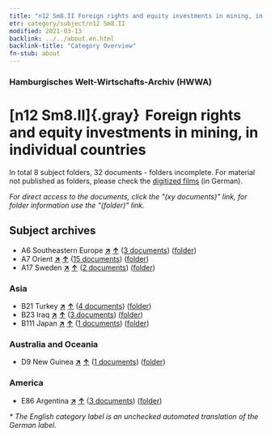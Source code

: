 ```yaml
---
title: "n12 Sm8.II Foreign rights and equity investments in mining, in individual countries"
etr: category/subject/n12 Sm8.II
modified: 2021-03-13
backlink: ../../about.en.html
backlink-title: "Category Overview"
fn-stub: about
---
```


### Hamburgisches Welt-Wirtschafts-Archiv (HWWA)
# [n12 Sm8.II]{.gray}&#8201; Foreign rights and equity investments in mining, in individual countries&#160; 





In total 8 subject folders, 32 documents - folders incomplete.
For material not published as folders, please check the [digitized films](/film/h1_sh) (in German).

_For direct access to the documents, click the "(xy documents)" link, for folder information use the "(folder)" link._

## Subject archives


- A6 Southeastern Europe [**&nearr;**](../../../geo/i/140900/about.en.html "Southeastern Europe (all folders)") [**&uarr;**](../../../geo/about.en.html#A6 "Country category system") (<a href="https://pm20.zbw.eu/dfgview/sh/140900,145092" title="about: Southeastern Europe : Foreign rights and equity investments in mining, in individual countries" target="_blank">3 documents</a>) ([folder](http://purl.org/pressemappe20/folder/sh/140900,145092))
- A7 Orient [**&nearr;**](../../../geo/i/140902/about.en.html "Orient (all folders)") [**&uarr;**](../../../geo/about.en.html#A7 "Country category system") (<a href="https://pm20.zbw.eu/dfgview/sh/140902,145092" title="about: Orient : Foreign rights and equity investments in mining, in individual countries" target="_blank">15 documents</a>) ([folder](http://purl.org/pressemappe20/folder/sh/140902,145092))
- A17 Sweden [**&nearr;**](../../../geo/i/140968/about.en.html "Sweden (all folders)") [**&uarr;**](../../../geo/about.en.html#A17 "Country category system") (<a href="https://pm20.zbw.eu/dfgview/sh/140968,145092" title="about: Sweden : Foreign rights and equity investments in mining, in individual countries" target="_blank">2 documents</a>) ([folder](http://purl.org/pressemappe20/folder/sh/140968,145092))

### Asia

- B21 Turkey [**&nearr;**](../../../geo/i/141111/about.en.html "Turkey (all folders)") [**&uarr;**](../../../geo/about.en.html#B21 "Country category system") (<a href="https://pm20.zbw.eu/dfgview/sh/141111,145092" title="about: Turkey : Foreign rights and equity investments in mining, in individual countries" target="_blank">4 documents</a>) ([folder](http://purl.org/pressemappe20/folder/sh/141111,145092))
- B23 Iraq [**&nearr;**](../../../geo/i/141113/about.en.html "Iraq (all folders)") [**&uarr;**](../../../geo/about.en.html#B23 "Country category system") (<a href="https://pm20.zbw.eu/dfgview/sh/141113,145092" title="about: Iraq : Foreign rights and equity investments in mining, in individual countries" target="_blank">3 documents</a>) ([folder](http://purl.org/pressemappe20/folder/sh/141113,145092))
- B111 Japan [**&nearr;**](../../../geo/i/141272/about.en.html "Japan (all folders)") [**&uarr;**](../../../geo/about.en.html#B111 "Country category system") (<a href="https://pm20.zbw.eu/dfgview/sh/141272,145092" title="about: Japan : Foreign rights and equity investments in mining, in individual countries" target="_blank">1 documents</a>) ([folder](http://purl.org/pressemappe20/folder/sh/141272,145092))

### Australia and Oceania

- D9 New Guinea [**&nearr;**](../../../geo/i/141600/about.en.html "New Guinea (all folders)") [**&uarr;**](../../../geo/about.en.html#D9 "Country category system") (<a href="https://pm20.zbw.eu/dfgview/sh/141600,145092" title="about: New Guinea : Foreign rights and equity investments in mining, in individual countries" target="_blank">1 documents</a>) ([folder](http://purl.org/pressemappe20/folder/sh/141600,145092))

### America

- E86 Argentina [**&nearr;**](../../../geo/i/141692/about.en.html "Argentina (all folders)") [**&uarr;**](../../../geo/about.en.html#E86 "Country category system") (<a href="https://pm20.zbw.eu/dfgview/sh/141692,145092" title="about: Argentina : Foreign rights and equity investments in mining, in individual countries" target="_blank">3 documents</a>) ([folder](http://purl.org/pressemappe20/folder/sh/141692,145092))


_* The English category label is an unchecked automated translation of the German label._

